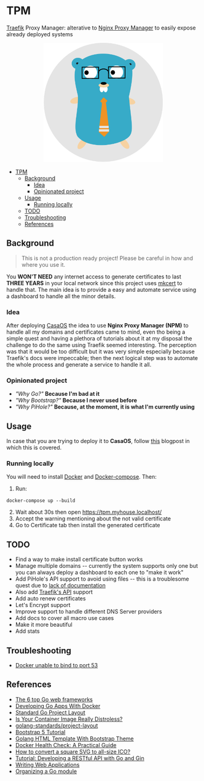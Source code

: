# TPM

[Traefik](https://traefik.io/traefik/) Proxy Manager: alterative to [Nginx Proxy Manager](https://nginxproxymanager.com/) to easily expose already deployed systems

<div align = "center">
  <img src="./img/logo.svg" height=310>
</div>

- [TPM](#tpm)
  - [Background](#background)
    - [Idea](#idea)
    - [Opinionated project](#opinionated-project)
  - [Usage](#usage)
    - [Running locally](#running-locally)
  - [TODO](#todo)
  - [Troubleshooting](#troubleshooting)
  - [References](#references)

## Background

> This is not a production ready project! Please be careful in how and where you use it.

You **WON'T NEED** any internet access to generate certificates to last **THREE YEARS** in your local network since this project uses [mkcert](https://github.com/FiloSottile/mkcert) to handle that. The main idea is to provide a easy and automate service using a dashboard to handle all the minor details.

### Idea

After deploying [CasaOS](https://casaos.zimaspace.com/) the idea to use **Nginx Proxy Manager (NPM)** to handle all my domains and certificates came to mind, even tho being a simple quest and having a plethora of tutorials about it at my disposal the challenge to do the same using Traefik seemed interesting. The perception was that it would be too difficult but it was very simple especially because Traefik's docs were impeccable; then the next logical step was to automate the whole process and generate a service to handle it all.

### Opinionated project

- _"Why Go?"_ **Because I'm bad at it**
- _"Why Bootstrap?"_ **Because I never used before**
- _"Why PiHole?"_ **Because, at the moment, it is what I'm currently using**

## Usage

In case that you are trying to deploy it to **CasaOS**, follow [this]() blogpost in which this is covered.

### Running locally

You will need to install [Docker](https://www.docker.com/) and [Docker-compose](https://docs.docker.com/compose/). Then:

1. Run:

```shell
docker-compose up --build
```

2. Wait about 30s then open https://tpm.myhouse.localhost/
3. Accept the warning mentioning about the not valid certificate
4. Go to Certificate tab then install the generated certificate

## TODO

- Find a way to make install certificate button works
- Manage multiple domains -- currently the system supports only one but you can always deploy a dashboard to each one to "make it work"
- Add PiHole's API support to avoid using files -- this is a troublesome quest due to [lack of documentation](https://discourse.pi-hole.net/t/how-to-use-the-api/61004/9)
- Also add [Traefik's API](https://doc.traefik.io/traefik/operations/api/) support
- Add auto renew certificates
- Let's Encrypt support
- Improve support to handle different DNS Server providers
- Add docs to cover all macro use cases
- Make it more beautiful
- Add stats

## Troubleshooting

- [Docker unable to bind to port 53](https://discourse.pi-hole.net/t/docker-unable-to-bind-to-port-53/45082/8)

## References

- [The 6 top Go web frameworks](https://blog.logrocket.com/6-top-go-web-frameworks/)
- [Developing Go Apps With Docker](https://www.docker.com/blog/developing-go-apps-docker/)
- [Standard Go Project Layout](https://github.com/golang-standards/project-layout)
- [Is Your Container Image Really Distroless?](https://www.docker.com/blog/is-your-container-image-really-distroless/)
- [golang-standards/project-layout](https://github.com/golang-standards/project-layout)
- [Bootstrap 5 Tutorial](https://www.w3schools.com/bootstrap5/index.php)
- [Golang HTML Template With Bootstrap Theme](https://www.geeksbeginner.com/golang-web-development-with-template-and-gin-framework/)
- [Docker Health Check: A Practical Guide](https://lumigo.io/container-monitoring/docker-health-check-a-practical-guide/)
- [How to convert a square SVG to all-size ICO?](https://graphicdesign.stackexchange.com/questions/77359/how-to-convert-a-square-svg-to-all-size-ico)
- [Tutorial: Developing a RESTful API with Go and Gin](https://go.dev/doc/tutorial/web-service-gin)
- [Writing Web Applications](https://go.dev/doc/articles/wiki/)
- [Organizing a Go module](https://go.dev/doc/modules/layout)
